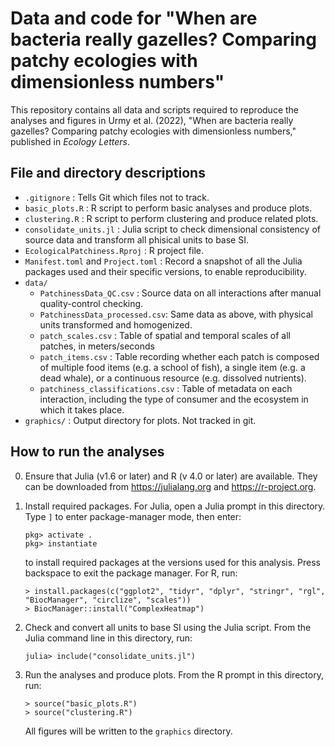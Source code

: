 # Data and code for "When are bacteria really gazelles? Comparing patchy ecologies with dimensionless numbers"

This repository contains all data and scripts required to reproduce the analyses and figures in Urmy et al. (2022), "When are bacteria really gazelles? Comparing patchy ecologies with dimensionless numbers," published in *Ecology Letters*.

## File and directory descriptions

* `.gitignore` : Tells Git which files not to track.
* `basic_plots.R` : R script to perform basic analyses and produce plots.
* `clustering.R` : R script to perform clustering and produce related plots.
* `consolidate_units.jl` : Julia script to check dimensional consistency of source data and transform all phisical units to base SI.
* `EcologicalPatchiness.Rproj` : R project file.
* `Manifest.toml` and `Project.toml` : Record a snapshot of all the Julia packages used and their specific versions, to enable reproducibility.
* `data/`
  * `PatchinessData_QC.csv` : Source data on all interactions after manual quality-control checking.
  * `PatchinessData_processed.csv`: Same data as above, with physical units transformed and homogenized.
  * `patch_scales.csv` : Table of spatial and temporal scales of all patches, in meters/seconds
  * `patch_items.csv` : Table recording whether each patch is composed of multiple food items (e.g. a school of fish), a single item (e.g. a dead whale), or a continuous resource (e.g. dissolved nutrients).
  * `patchiness_classifications.csv` : Table of metadata on each interaction, including the type of consumer and the ecosystem in which it takes place.
* `graphics/` : Output directory for plots. Not tracked in git.
  
## How to run the analyses

0. Ensure that Julia (v1.6 or later) and R (v 4.0 or later) are available. They can be downloaded from https://julialang.org and https://r-project.org.

1. Install required packages. For Julia, open a Julia prompt in this directory. Type `]` to enter package-manager mode, then enter:  

    ```
    pkg> activate .
    pkg> instantiate
    ```  

    to install required packages at the versions used for this analysis. Press backspace to exit the package manager. For R, run:

    ```
    > install.packages(c("ggplot2", "tidyr", "dplyr", "stringr", "rgl", "BiocManager", "circlize", "scales"))
    > BiocManager::install("ComplexHeatmap")
    ```

2. Check and convert all units to base SI using the Julia script. From the Julia command line in this directory, run:  

    ```
    julia> include("consolidate_units.jl")
    ```

3. Run the analyses and produce plots. From the R prompt in this directory, run:

    ```
    > source("basic_plots.R")
    > source("clustering.R")
    ```
    
    All figures will be written to the `graphics` directory.